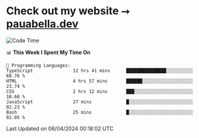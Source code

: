 # Check out my website ⭢ [pauabella.dev](https://pauabella.dev)

<!--START_SECTION:waka-->
![Code Time](http://img.shields.io/badge/Code%20Time-3%2C182%20hrs%2022%20mins-blue)

📊 **This Week I Spent My Time On** 

```text
💬 Programming Languages: 
TypeScript               12 hrs 41 mins      ███████████████░░░░░░░░░░   60.76 % 
HTML                     4 hrs 57 mins       ██████░░░░░░░░░░░░░░░░░░░   23.74 % 
CSS                      2 hrs 12 mins       ███░░░░░░░░░░░░░░░░░░░░░░   10.60 % 
JavaScript               27 mins             █░░░░░░░░░░░░░░░░░░░░░░░░   02.23 % 
Bash                     25 mins             █░░░░░░░░░░░░░░░░░░░░░░░░   02.05 % 
```


 Last Updated on 06/04/2024 00:18:02 UTC
<!--END_SECTION:waka-->
